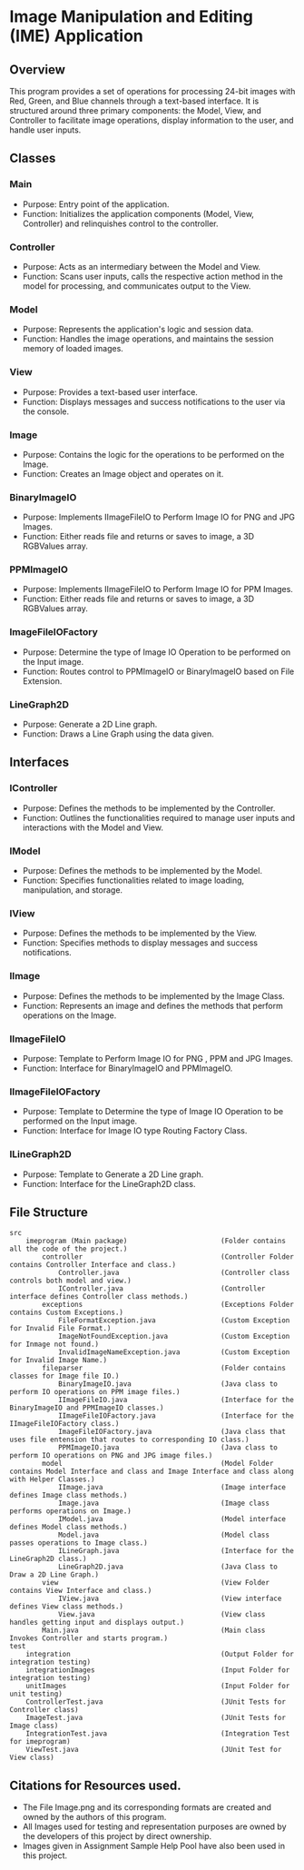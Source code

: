 # Image Manipulation and Editing (IME) Application
## Overview
This program provides a set of operations for processing 24-bit images with Red, Green, and Blue channels through a text-based interface. It is structured around three primary components: the Model, View, and Controller to facilitate image operations, display information to the user, and handle user inputs.

## Classes
### Main
- Purpose: Entry point of the application.
- Function: Initializes the application components (Model, View, Controller) and relinquishes control to the controller.
### Controller
- Purpose: Acts as an intermediary between the Model and View.
- Function: Scans user inputs, calls the respective action method in the model for processing, and communicates output to the View.
### Model
- Purpose: Represents the application's logic and session data.
- Function: Handles the image operations, and maintains the session memory of loaded images.
### View
- Purpose: Provides a text-based user interface.
- Function: Displays messages and success notifications to the user via the console.
### Image
- Purpose: Contains the logic for the operations to be performed on the Image.
- Function: Creates an Image object and operates on it.
### BinaryImageIO
- Purpose: Implements IImageFileIO to Perform Image IO for PNG and JPG Images.
- Function: Either reads file and returns or saves to image, a 3D RGBValues array.
### PPMImageIO
- Purpose: Implements IImageFileIO to Perform Image IO for PPM Images.
- Function: Either reads file and returns or saves to image, a 3D RGBValues array.
### ImageFileIOFactory
- Purpose: Determine the type of Image IO Operation to be performed on the Input image.
- Function: Routes control to PPMImageIO or BinaryImageIO based on File Extension.
### LineGraph2D
- Purpose: Generate a 2D Line graph.
- Function: Draws a Line Graph using the data given.

## Interfaces
### IController
- Purpose: Defines the methods to be implemented by the Controller.
- Function: Outlines the functionalities required to manage user inputs and interactions with the Model and View.
### IModel
- Purpose: Defines the methods to be implemented by the Model.
- Function: Specifies functionalities related to image loading, manipulation, and storage.
### IView
- Purpose: Defines the methods to be implemented by the View.
- Function: Specifies methods to display messages and success notifications.
### IImage
- Purpose: Defines the methods to be implemented by the Image Class.
- Function: Represents an image and defines the methods that perform operations on the Image.
### IImageFileIO
- Purpose: Template to Perform Image IO for PNG , PPM and JPG Images.
- Function: Interface for BinaryImageIO and PPMImageIO.
### IImageFileIOFactory
- Purpose: Template to Determine the type of Image IO Operation to be performed on the Input image.
- Function: Interface for Image IO type Routing Factory Class.
### ILineGraph2D
- Purpose: Template to Generate a 2D Line graph.
- Function: Interface for the LineGraph2D class.

## File Structure
    src                                                 
        imeprogram (Main package)                       (Folder contains all the code of the project.)
            controller                                  (Controller Folder contains Controller Interface and class.)
                Controller.java                         (Controller class controls both model and view.)
                IController.java                        (Controller interface defines Controller class methods.)
            exceptions                                  (Exceptions Folder contains Custom Exceptions.)
                FileFormatException.java                (Custom Exception for Invalid File Format.)
                ImageNotFoundException.java             (Custom Exception for Inmage not found.)
                InvalidImageNameException.java          (Custom Exception for Invalid Image Name.)
            fileparser                                  (Folder contains classes for Image file IO.)    
                BinaryImageIO.java                      (Java class to perform IO operations on PPM image files.)
                IImageFileIO.java                       (Interface for the BinaryImageIO and PPMImageIO classes.)
                IImageFileIOFactory.java                (Interface for the IImageFileIOFactory class.)
                ImageFileIOFactory.java                 (Java class that uses file entension that routes to corresponding IO class.)
                PPMImageIO.java                         (Java class to perform IO operations on PNG and JPG image files.)
            model                                       (Model Folder contains Model Interface and class and Image Interface and class along with Helper Classes.)
                IImage.java                             (Image interface defines Image class methods.)
                Image.java                              (Image class performs operations on Image.)
                IModel.java                             (Model interface defines Model class methods.)
                Model.java                              (Model class passes operations to Image class.)
                ILineGraph.java                         (Interface for the LineGraph2D class.)
                LineGraph2D.java                        (Java Class to Draw a 2D Line Graph.)
            view                                        (View Folder contains View Interface and class.)
                IView.java                              (View interface defines View class methods.)
                View.java                               (View class handles getting input and displays output.)
            Main.java                                   (Main class Invokes Controller and starts program.)
    test
        integration                                     (Output Folder for integration testing)
        integrationImages                               (Input Folder for integration testing)
        unitImages                                      (Input Folder for unit testing)
        ControllerTest.java                             (JUnit Tests for Controller class)
        ImageTest.java                                  (JUnit Tests for Image class)                   
        IntegrationTest.java                            (Integration Test for imeprogram)
        ViewTest.java                                   (JUnit Test for View class)

## Citations for Resources used.
- The File Image.png and its corresponding formats are created and owned by the authors of this program.
- All Images used for testing and representation purposes are owned by the developers of this project by direct ownership.
- Images given in Assignment Sample Help Pool have also been used in this project.